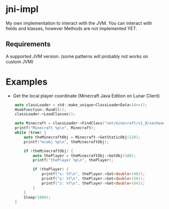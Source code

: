 # jni-impl
My own implementation to interact with the JVM.
You can interact with fields and klasses, however Methods are not implemented YET.

## Requirements
A supported JVM version. (some patterns will probably not works on custom JVM)

# Examples
* Get the local player coordinate (Minecraft Java Edition on Lunar Client)
```c
  	auto classLoader = std::make_unique<ClassLoaderData<16>>();
	HookFunction::RunAll();
	classLoader->LoadClasses();

	auto Minecraft = classLoader->FindClass("net/minecraft/v1_8/sesheaeeespaahapeahahahss");
	printf("Minecraft %p\n", Minecraft);
	while (true) {
		auto theMinecraftObj = Minecraft->GetStaticObj(128);
		printf("mcobj %p\n", theMinecraftObj);

		if (theMinecraftObj) {
			auto thePlayer = theMinecraftObj->GetObj(180);
			printf("thePlayer %p\n", thePlayer);

			if (thePlayer) {
				printf("x: %f\n", thePlayer->Get<double>(48));
				printf("y: %f\n", thePlayer->Get<double>(56));
				printf("z: %f\n", thePlayer->Get<double>(64));
			}
		}
		Sleep(1000);
	}
```
